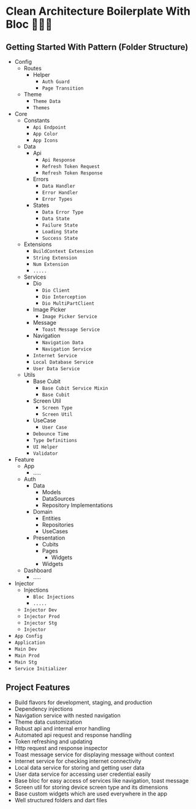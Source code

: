 # Clean Architecture Boilerplate With Bloc 🚀🚀🚀

## Getting Started With Pattern (Folder Structure)

- Config
  - Routes
    - Helper
      - `Auth Guard`
      - `Page Transition`
  - Theme
    - `Theme Data`
    - `Themes`
- Core
  - Constants
    - `Api Endpoint`
    - `App Color`
    - `App Icons`
  - Data
    - Api
      - `Api Response`
      - `Refresh Token Request`
      - `Refresh Token Response`
    - Errors
      - `Data Handler`
      - `Error Handler`
      - `Error Types`
    - States
      - `Data Error Type`
      - `Data State`
      - `Failure State`
      - `Loading State`
      - `Success State`
  - Extensions
    - `BuildContext Extension`
    - `String Extension`
    - `Num Extension`
    - `.....`
  - Services
    - Dio
      - `Dio Client`
      - `Dio Interception`
      - `Dio MultiPartClient`
    - Image Picker
      - `Image Picker Service`
    - Message
      - `Toast Message Service`
    - Navigation
      - `Navigation Data`
      - `Navigation Service`
    - `Internet Service`
    - `Local Database Service`
    - `User Data Service`
  - Utils
    - Base Cubit
      - `Base Cubit Service Mixin`
      - `Base Cubit`
    - Screen Util
      - `Screen Type`
      - `Screen Util`
    - UseCase
      - `User Case`
    - `Debounce Time`
    - `Type Definitions`
    - `UI Helper`
    - `Validator`
- Feature
  - App
    - .....
  - Auth
    - Data
      - Models
      - DataSources
      - Repository Implementations
    - Domain
      - Entities
      - Repositories
      - UseCases
    - Presentation
      - Cubits
      - Pages
        - Widgets
      - Widgets
  - Dashboard
    - .....
- Injector
  - Injections
    - `Bloc Injections`
    - `.....`
  - `Injector Dev`
  - `Injector Prod`
  - `Injector Stg`
  - `Injector`
- `App Config`
- `Application`
- `Main Dev`
- `Main Prod`
- `Main Stg`
- `Service Initializer`

## Project Features

- Build flavors for development, staging, and production
- Dependency injections
- Navigation service with nested navigation
- Theme data customization
- Robust api and internal error handling
- Automated api request and response handling
- Token refreshing and updating
- Http request and response inspector
- Toast message service for displaying message without context
- Internet service for checking internet connectivity
- Local data service for storing and getting user data
- User data service for accessing user credential easily
- Base bloc for easy access of services like navigation, toast message
- Screen util for storing device screen type and its dimensions
- Base custom widgets which are used everywhere in the app
- Well structured folders and dart files
